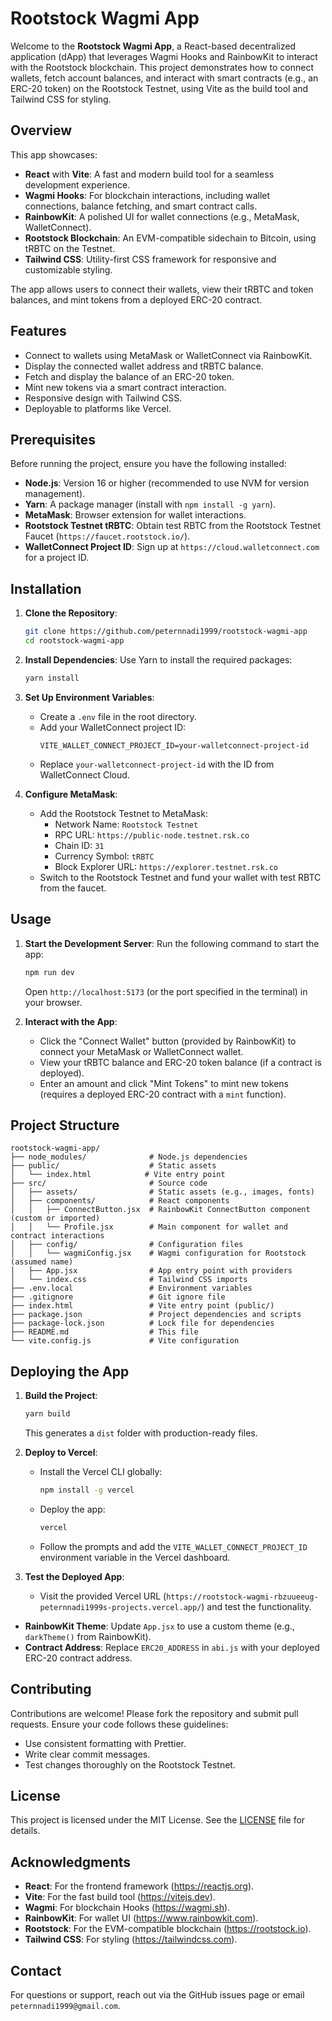 # Rootstock Wagmi App

Welcome to the **Rootstock Wagmi App**, a React-based decentralized application (dApp) that leverages Wagmi Hooks and RainbowKit to interact with the Rootstock blockchain. This project demonstrates how to connect wallets, fetch account balances, and interact with smart contracts (e.g., an ERC-20 token) on the Rootstock Testnet, using Vite as the build tool and Tailwind CSS for styling.

## Overview

This app showcases:
- **React** with **Vite**: A fast and modern build tool for a seamless development experience.
- **Wagmi Hooks**: For blockchain interactions, including wallet connections, balance fetching, and smart contract calls.
- **RainbowKit**: A polished UI for wallet connections (e.g., MetaMask, WalletConnect).
- **Rootstock Blockchain**: An EVM-compatible sidechain to Bitcoin, using tRBTC on the Testnet.
- **Tailwind CSS**: Utility-first CSS framework for responsive and customizable styling.

The app allows users to connect their wallets, view their tRBTC and token balances, and mint tokens from a deployed ERC-20 contract.

## Features

- Connect to wallets using MetaMask or WalletConnect via RainbowKit.
- Display the connected wallet address and tRBTC balance.
- Fetch and display the balance of an ERC-20 token.
- Mint new tokens via a smart contract interaction.
- Responsive design with Tailwind CSS.
- Deployable to platforms like Vercel.

## Prerequisites

Before running the project, ensure you have the following installed:

- **Node.js**: Version 16 or higher (recommended to use NVM for version management).
- **Yarn**: A package manager (install with `npm install -g yarn`).
- **MetaMask**: Browser extension for wallet interactions.
- **Rootstock Testnet tRBTC**: Obtain test RBTC from the Rootstock Testnet Faucet (`https://faucet.rootstock.io/`).
- **WalletConnect Project ID**: Sign up at `https://cloud.walletconnect.com` for a project ID.

## Installation

1. **Clone the Repository**:
   ```bash
   git clone https://github.com/peternnadi1999/rootstock-wagmi-app
   cd rootstock-wagmi-app
   ```

2. **Install Dependencies**:
   Use Yarn to install the required packages:
   ```bash
   yarn install
   ```

3. **Set Up Environment Variables**:
   - Create a `.env` file in the root directory.
   - Add your WalletConnect project ID:
     ```
     VITE_WALLET_CONNECT_PROJECT_ID=your-walletconnect-project-id
     ```
   - Replace `your-walletconnect-project-id` with the ID from WalletConnect Cloud.

4. **Configure MetaMask**:
   - Add the Rootstock Testnet to MetaMask:
     - Network Name: `Rootstock Testnet`
     - RPC URL: `https://public-node.testnet.rsk.co`
     - Chain ID: `31`
     - Currency Symbol: `tRBTC`
     - Block Explorer URL: `https://explorer.testnet.rsk.co`
   - Switch to the Rootstock Testnet and fund your wallet with test RBTC from the faucet.

## Usage

1. **Start the Development Server**:
   Run the following command to start the app:
   ```bash
   npm run dev
   ```
   Open `http://localhost:5173` (or the port specified in the terminal) in your browser.

2. **Interact with the App**:
   - Click the "Connect Wallet" button (provided by RainbowKit) to connect your MetaMask or WalletConnect wallet.
   - View your tRBTC balance and ERC-20 token balance (if a contract is deployed).
   - Enter an amount and click "Mint Tokens" to mint new tokens (requires a deployed ERC-20 contract with a `mint` function).

## Project Structure

```
rootstock-wagmi-app/
├── node_modules/              # Node.js dependencies
├── public/                    # Static assets
│   └── index.html            # Vite entry point
├── src/                       # Source code
│   ├── assets/                # Static assets (e.g., images, fonts)
│   ├── components/            # React components
│   │   ├── ConnectButton.jsx  # RainbowKit ConnectButton component (custom or imported)
│   │   └── Profile.jsx        # Main component for wallet and contract interactions
│   ├── config/                # Configuration files
│   │   └── wagmiConfig.jsx    # Wagmi configuration for Rootstock (assumed name)
│   ├── App.jsx                # App entry point with providers
│   └── index.css              # Tailwind CSS imports
├── .env.local                 # Environment variables
├── .gitignore                 # Git ignore file
├── index.html                 # Vite entry point (public/)
├── package.json               # Project dependencies and scripts
├── package-lock.json          # Lock file for dependencies
├── README.md                  # This file
└── vite.config.js             # Vite configuration
```

## Deploying the App

1. **Build the Project**:
   ```bash
   yarn build
   ```
   This generates a `dist` folder with production-ready files.

2. **Deploy to Vercel**:
   - Install the Vercel CLI globally:
     ```bash
     npm install -g vercel
     ```
   - Deploy the app:
     ```bash
     vercel
     ```
   - Follow the prompts and add the `VITE_WALLET_CONNECT_PROJECT_ID` environment variable in the Vercel dashboard.

3. **Test the Deployed App**:
   - Visit the provided Vercel URL (`https://rootstock-wagmi-rbzuueeug-peternnadi1999s-projects.vercel.app/`) and test the functionality.


- **RainbowKit Theme**: Update `App.jsx` to use a custom theme (e.g., `darkTheme()` from RainbowKit).
- **Contract Address**: Replace `ERC20_ADDRESS` in `abi.js` with your deployed ERC-20 contract address.

## Contributing

Contributions are welcome! Please fork the repository and submit pull requests. Ensure your code follows these guidelines:
- Use consistent formatting with Prettier.
- Write clear commit messages.
- Test changes thoroughly on the Rootstock Testnet.

## License

This project is licensed under the MIT License. See the [LICENSE](LICENSE) file for details.

## Acknowledgments

- **React**: For the frontend framework (https://reactjs.org).
- **Vite**: For the fast build tool (https://vitejs.dev).
- **Wagmi**: For blockchain Hooks (https://wagmi.sh).
- **RainbowKit**: For wallet UI (https://www.rainbowkit.com).
- **Rootstock**: For the EVM-compatible blockchain (https://rootstock.io).
- **Tailwind CSS**: For styling (https://tailwindcss.com).

## Contact

For questions or support, reach out via the GitHub issues page or email `peternnadi1999@gmail.com`.


